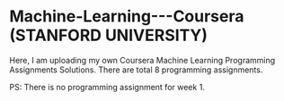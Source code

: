 # Machine-Learning---Coursera (STANFORD UNIVERSITY)
Here, I am uploading my own Coursera Machine Learning Programming Assignments Solutions. 
There are total 8 programming assignments. 

PS: There is no programming assignment for week 1.
